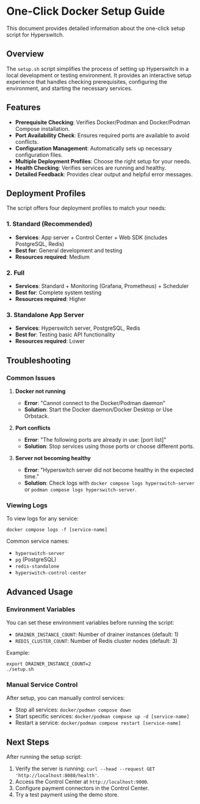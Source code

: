 # One-Click Docker Setup Guide

This document provides detailed information about the one-click setup script for Hyperswitch.

## Overview

The `setup.sh` script simplifies the process of setting up Hyperswitch in a local development or testing environment. It provides an interactive setup experience that handles checking prerequisites, configuring the environment, and starting the necessary services.

## Features

- **Prerequisite Checking**: Verifies Docker/Podman and Docker/Podman Compose installation.
- **Port Availability Check**: Ensures required ports are available to avoid conflicts.
- **Configuration Management**: Automatically sets up necessary configuration files.
- **Multiple Deployment Profiles**: Choose the right setup for your needs.
- **Health Checking**: Verifies services are running and healthy.
- **Detailed Feedback**: Provides clear output and helpful error messages.

## Deployment Profiles

The script offers four deployment profiles to match your needs:

### 1. Standard (Recommended)
- **Services**: App server + Control Center + Web SDK (includes PostgreSQL, Redis)
- **Best for**: General development and testing
- **Resources required**: Medium

### 2. Full
- **Services**: Standard + Monitoring (Grafana, Prometheus) + Scheduler
- **Best for**: Complete system testing
- **Resources required**: Higher

### 3. Standalone App Server
- **Services**: Hyperswitch server, PostgreSQL, Redis
- **Best for**: Testing basic API functionality
- **Resources required**: Lower


## Troubleshooting

### Common Issues

1. **Docker not running**
   - **Error**: "Cannot connect to the Docker/Podman daemon"
   - **Solution**: Start the Docker daemon/Docker Desktop or Use Orbstack.

2. **Port conflicts**
   - **Error**: "The following ports are already in use: [port list]"
   - **Solution**: Stop services using those ports or choose different ports.

4. **Server not becoming healthy**
   - **Error**: "Hyperswitch server did not become healthy in the expected time."
   - **Solution**: Check logs with `docker compose logs hyperswitch-server` or  `podman compose logs hyperswitch-server`.

### Viewing Logs

To view logs for any service:
```
docker compose logs -f [service-name]
```

Common service names:
- `hyperswitch-server`
- `pg` (PostgreSQL)
- `redis-standalone`
- `hyperswitch-control-center`

## Advanced Usage

### Environment Variables

You can set these environment variables before running the script:

- `DRAINER_INSTANCE_COUNT`: Number of drainer instances (default: 1)
- `REDIS_CLUSTER_COUNT`: Number of Redis cluster nodes (default: 3)

Example:
```
export DRAINER_INSTANCE_COUNT=2
./setup.sh
```

### Manual Service Control

After setup, you can manually control services:

- Stop all services: `docker/podman compose down`
- Start specific services: `docker/podman compose up -d [service-name]`
- Restart a service: `docker/podman compose restart [service-name]`

## Next Steps

After running the setup script:

1. Verify the server is running: `curl --head --request GET 'http://localhost:8080/health'`.
2. Access the Control Center at `http://localhost:9000`.
3. Configure payment connectors in the Control Center.
4. Try a test payment using the demo store.
